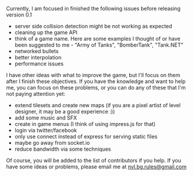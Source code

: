 Currently, I am focused in finished the following issues before releasing version 0.1

- server side collision detection might be not working as expected
- cleaning up the game API
- think of a game name. Here are some examples I thought of or have been suggested to me - "Army of Tanks", "BomberTank", "Tank.NET"
- networked bullets
- better interpolation
- performance issues

I have other ideas with what to improve the game, but I'll focus on them after I finish these objectives. If you have the knowledge and want to help me, you can focus on these problems, or you can do any of these that I'm not paying attention yet:

- extend tilesets and create new maps (if you are a pixel artist of level designer, it may be a good experience :))
- add some music and SFX
- create in game menus (I think of using impress.js for that)
- login via twitter/facebook
- only use connect instead of express for serving static files
- maybe go away from socket.io
- reduce bandwidth via some techniques

Of course, you will be added to the list of contributors if you help. If you have some ideas or problems, please email me at nvl.bg.rules@gmail.com
